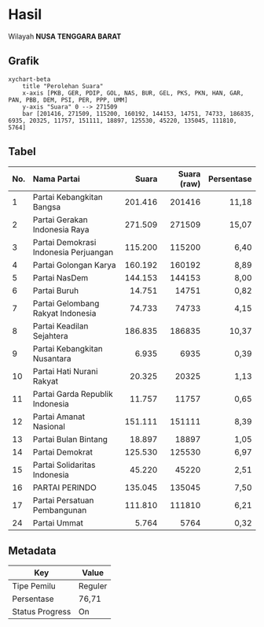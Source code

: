 # Hasil

Wilayah **NUSA TENGGARA BARAT**

## Grafik

```mermaid
xychart-beta
    title "Perolehan Suara"
    x-axis [PKB, GER, PDIP, GOL, NAS, BUR, GEL, PKS, PKN, HAN, GAR, PAN, PBB, DEM, PSI, PER, PPP, UMM]
    y-axis "Suara" 0 --> 271509
    bar [201416, 271509, 115200, 160192, 144153, 14751, 74733, 186835, 6935, 20325, 11757, 151111, 18897, 125530, 45220, 135045, 111810, 5764]
```

## Tabel

| No. | Nama Partai                           | Suara   | Suara (raw) | Persentase |
|:--- |:------------------------------------- | -------:| -----------:| ----------:|
| 1   | Partai Kebangkitan Bangsa             | 201.416 | 201416      | 11,18      |
| 2   | Partai Gerakan Indonesia Raya         | 271.509 | 271509      | 15,07      |
| 3   | Partai Demokrasi Indonesia Perjuangan | 115.200 | 115200      | 6,40       |
| 4   | Partai Golongan Karya                 | 160.192 | 160192      | 8,89       |
| 5   | Partai NasDem                         | 144.153 | 144153      | 8,00       |
| 6   | Partai Buruh                          | 14.751  | 14751       | 0,82       |
| 7   | Partai Gelombang Rakyat Indonesia     | 74.733  | 74733       | 4,15       |
| 8   | Partai Keadilan Sejahtera             | 186.835 | 186835      | 10,37      |
| 9   | Partai Kebangkitan Nusantara          | 6.935   | 6935        | 0,39       |
| 10  | Partai Hati Nurani Rakyat             | 20.325  | 20325       | 1,13       |
| 11  | Partai Garda Republik Indonesia       | 11.757  | 11757       | 0,65       |
| 12  | Partai Amanat Nasional                | 151.111 | 151111      | 8,39       |
| 13  | Partai Bulan Bintang                  | 18.897  | 18897       | 1,05       |
| 14  | Partai Demokrat                       | 125.530 | 125530      | 6,97       |
| 15  | Partai Solidaritas Indonesia          | 45.220  | 45220       | 2,51       |
| 16  | PARTAI PERINDO                        | 135.045 | 135045      | 7,50       |
| 17  | Partai Persatuan Pembangunan          | 111.810 | 111810      | 6,21       |
| 24  | Partai Ummat                          | 5.764   | 5764        | 0,32       |


## Metadata

| Key             | Value   |
| --------------- | ------- |
| Tipe Pemilu     | Reguler |
| Persentase      | 76,71   |
| Status Progress | On      |



